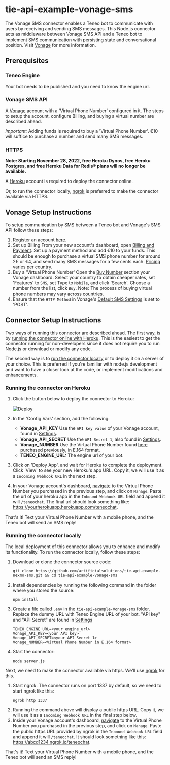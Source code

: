 # tie-api-example-vonage-sms
The Vonage SMS connector enables a Teneo bot to communicate with users by receiving and sending SMS messages. This Node.js connector acts as middleware between Vonage SMS API and a Teneo bot to implement SMS communication with persisting state and conversational position. Visit [Vonage](https://developer.Vonage.com/api/sms) for more information.

## Prerequisites
### Teneo Engine
Your bot needs to be published and you need to know the engine url.

### Vonage SMS API
A [Vonage](https://ui.idp.vonage.com/ui/auth/registration) account with a 'Virtual Phone Number' configured in it.
The steps to setup the account, configure Billing, and buying a virtual number are described ahead.

_Important:_ Adding funds is required to buy a 'Virtual Phone Number'. €10 will suffice to purchase a number and send many SMS messages.

### HTTPS

**Note: Starting November 28, 2022, free Heroku Dynos, free Heroku Postgres, and free Heroku Data for Redis® plans will no longer be available.**

A [Heroku](https://www.heroku.com/home) account is required to deploy the connector online.

Or, to run the connector locally, [ngrok](https://ngrok.com/) is preferred to make the connector available via HTTPS.

## Vonage Setup Instructions
To setup communication by SMS between a Teneo bot and Vonage's SMS API follow these steps:
1. Register an account [here](https://ui.idp.vonage.com/ui/auth/registration).
2. Set up Billing
    From your new account's dashboard, open [Billing and Payment](https://dashboard.nexmo.com/billing-and-payments).
    Set up a payment method and add €10 to your funds. This should be enough to purchase a virtual SMS phone number for around 2€ or €4, and send many SMS messages for a few cents each. [Pricing](https://dashboard.Vonage.com/pricing) varies per country.
3. Buy a 'Virtual Phone Number'
    Open the [Buy Number](https://dashboard.nexmo.com/buy-numbers) section your Vonage dashboard.
    Select your country to obtain cheaper rates, set 'Features' to `SMS`, set Type to `Mobile`, and click 'Search'.
    Choose a number from the list, click `Buy`. Note: The process of buying virtual phone numbers may vary across countries.
4. Ensure that the `HTTP Method` in Vonage's [Default SMS Settings](https://dashboard.nexmo.com/settings) is set to 'POST'.
  

## Connector Setup Instructions
Two ways of running this connector are described ahead. The first way, is by [running the connector online with Heroku](#running-the-connector-on-heroku). This is the easiest to get the connector running for non-developers since it does not require you to run Node.js or download or modify any code.

The second way is to [run the connector locally](#running-the-connector-locally) or to deploy it on a server of your choice. This is preferred if you're familiar with node.js development and want to have a closer look at the code, or implement modifications and enhancements.

### Running the connector on Heroku
1. Click the button below to deploy the connector to Heroku:

    [![Deploy](https://www.herokucdn.com/deploy/button.svg)](https://heroku.com/deploy?template=https://github.com/artificialsolutions/tie-api-example-Vonage-sms)

2. In the 'Config Vars' section, add the following:
    * **Vonage_API_KEY** Use the `API key value` of your Vonage account, found in [Settings](https://dashboard.nexmo.com/settings).
    * **Vonage_API_SECRET** Use the `API Secret 1`, also found in [Settings](https://dashboard.nexmo.com/settings).
    * **Vonage_NUMBER** Use the Virtual Phone Number found [here](https://dashboard.Vonage.com/your-numbers) purchased previously, in E.164 format. 
    * **TENEO_ENGINE_URL:** The engine url of your bot.
3. Click on 'Deploy App', and wait for Heroku to complete the deployment. Click 'View' to see your new Heroku's app URL. Copy it, we will use it as a `Incoming Webhook URL` in the next step.
4. In your Vonage account's dashboard, [navigate](https://dashboard.nexmo.com/your-numbers) to the Virtual Phone Number you purchased in the previous step, and click on `Manage`. Paste the url of your heroku app in the `Inbound Webhook URL` field and append it will `/teneochat`. The final url should look something like: https://yourherokuapp.herokuapp.com/teneochat.

That's it! Text your Virtual Phone Number with a mobile phone, and the Teneo bot will send an SMS reply!

### Running the connector locally
The local deployment of this connector allows you to enhance and modify its functionality. To run the connector locally, follow these steps:

1. Download or clone the connector source code:
    ```
    git clone https://github.com/artificialsolutions/tie-api-example-nexmo-sms.git && cd tie-api-example-Vonage-sms
    ```
2. Install dependencies by running the following command in the folder where you stored the source:
    ```
    npm install
    ``` 
3. Create a file called `.env` in the `tie-api-example-Vonage-sms` folder. Replace the dummy URL with Teneo Engine URL of your bot. "API key" and "API Secret" are found in [Settings](https://dashboard.nexmo.com/settings)
    ```
    TENEO_ENGINE_URL=<your_engine_url>
    Vonage_API_KEY=<your API key>
    Vonage_API_SECRET=<your API Secret 1>
    Vonage_NUMBER=<Virtual Phone Number in E.164 format>
    ```
4. Start the connector:
    ```
    node server.js
    ```

Next, we need to make the connector available via https. We'll use [ngrok](https://ngrok.com) for this.

1. Start ngrok. The connector runs on port 1337 by default, so we need to start ngrok like this:
    ```
    ngrok http 1337
    ```
2. Running the command above will display a public https URL. Copy it, we will use it as a `Incoming Webhook URL` in the final step below.
3. Inside your Vonage account's dashboard, [navigate](https://dashboard.nexmo.com/your-numbers) to the Virtual Phone Number you purchased in the previous step, and click on `Manage`. Paste the public https URL provided by ngrok in the `Inbound Webhook URL` field and append it will `/teneochat`. It should look something like this: https://abcd1234.ngrok.io/teneochat. 

That's it! Text your Virtual Phone Number with a mobile phone, and the Teneo bot will send an SMS reply!
